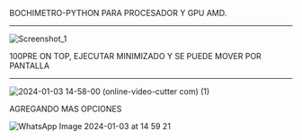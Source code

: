 BOCHIMETRO-PYTHON PARA PROCESADOR Y GPU AMD.
________________________________________________
![Screenshot_1](https://github.com/javasix66/BOCHIMETRO/assets/62408775/0782d0bc-647d-431f-a51a-a195cb1f5875)

100PRE ON TOP, EJECUTAR MINIMIZADO Y SE PUEDE MOVER POR PANTALLA
_______________________________________________

![2024-01-03 14-58-00 (online-video-cutter com) (1)](https://github.com/javasix66/BOCHIMETRO/assets/62408775/e63cbbc7-25f6-45e7-8551-2de9fd679954)

AGREGANDO MAS OPCIONES

![WhatsApp Image 2024-01-03 at 14 59 21](https://github.com/javasix66/BOCHIMETRO/assets/62408775/57e319aa-6ba4-4771-83ca-9d157e0ccc9c)


